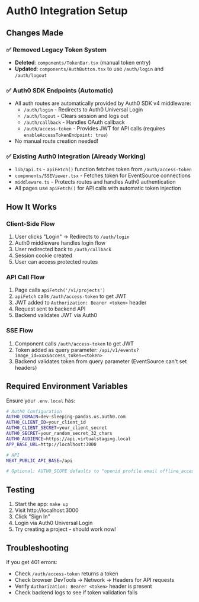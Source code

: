 # Auth0 Integration Setup

## Changes Made

### ✅ Removed Legacy Token System
- **Deleted**: `components/TokenBar.tsx` (manual token entry)
- **Updated**: `components/AuthButton.tsx` to use `/auth/login` and `/auth/logout`

### ✅ Auth0 SDK Endpoints (Automatic)
- All auth routes are automatically provided by Auth0 SDK v4 middleware:
  - `/auth/login` - Redirects to Auth0 Universal Login
  - `/auth/logout` - Clears session and logs out
  - `/auth/callback` - Handles OAuth callback
  - `/auth/access-token` - Provides JWT for API calls (requires `enableAccessTokenEndpoint: true`)
- No manual route creation needed!

### ✅ Existing Auth0 Integration (Already Working)
- `lib/api.ts` - `apiFetch()` function fetches token from `/auth/access-token`
- `components/SSEViewer.tsx` - Fetches token for EventSource connections
- `middleware.ts` - Protects routes and handles Auth0 authentication
- All pages use `apiFetch()` for API calls with automatic token injection

## How It Works

### Client-Side Flow
1. User clicks "Login" → Redirects to `/auth/login`
2. Auth0 middleware handles login flow
3. User redirected back to `/auth/callback`
4. Session cookie created
5. User can access protected routes

### API Call Flow
1. Page calls `apiFetch('/v1/projects')`
2. `apiFetch` calls `/auth/access-token` to get JWT
3. JWT added to `Authorization: Bearer <token>` header
4. Request sent to backend API
5. Backend validates JWT via Auth0

### SSE Flow
1. Component calls `/auth/access-token` to get JWT
2. Token added as query parameter: `/api/v1/events?image_id=xxx&access_token=<token>`
3. Backend validates token from query parameter (EventSource can't set headers)

## Required Environment Variables

Ensure your `.env.local` has:

```bash
# Auth0 Configuration
AUTH0_DOMAIN=dev-sleeping-pandas.us.auth0.com
AUTH0_CLIENT_ID=your_client_id
AUTH0_CLIENT_SECRET=your_client_secret
AUTH0_SECRET=your_random_secret_32_chars
AUTH0_AUDIENCE=https://api.virtualstaging.local
APP_BASE_URL=http://localhost:3000

# API
NEXT_PUBLIC_API_BASE=/api

# Optional: AUTH0_SCOPE defaults to "openid profile email offline_access"
```

## Testing

1. Start the app: `make up`
2. Visit http://localhost:3000
3. Click "Sign In" 
4. Login via Auth0 Universal Login
5. Try creating a project - should work now!

## Troubleshooting

If you get 401 errors:
- Check `/auth/access-token` returns a token
- Check browser DevTools → Network → Headers for API requests
- Verify `Authorization: Bearer <token>` header is present
- Check backend logs to see if token validation fails
